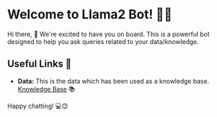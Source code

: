 # Welcome to Llama2 Bot! 🚀🤖

Hi there, 👋 We're excited to have you on board. This is a powerful bot designed to help you ask queries related to your data/knowledge.

## Useful Links 🔗

- **Data:** This is the data which has been used as a knowledge base. [Knowledge Base](https://docs.chainlit.io) 📚

Happy chatting! 💻😊
